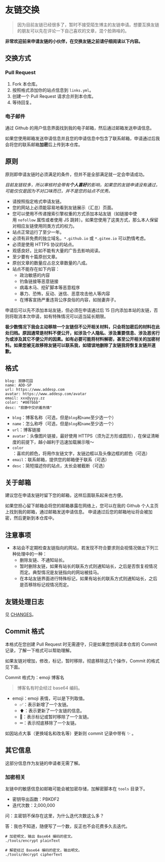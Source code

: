 # 友链交换

> 因为目前友链已经很多了，暂时不接受陌生博主的友链申请。想要互换友链的朋友可以先在评论一下自己喜欢的文章，混个脸熟啥的。

**非常欢迎前来申请友链的小伙伴，在交换友链之前请仔细阅读以下内容。**

## 交换方式

### Pull Request

1. Fork 本仓库。
2. 按照格式添加你的站点信息到 `links.yml`。
3. 创建一个 Pull Request 请求合并到本仓库。
4. 等待回复。

### 电子邮件

通过 Github 的用户信息界面找到我的电子邮箱，然后通过邮箱发送申请信息。

如果您使用邮箱发送申请信息并且您的申请信息中包含了联系邮箱，申请通过后我会将您的联系邮箱**加密**后上传到本仓库。

## 原则

原则即申请友链时必须满足的条件，但并不是全部满足就一定会申请成功。

*目前友链较多，所以审核时会带有**个人喜好**的影响，如果您的友链申请没有通过，可能仅仅是因为不对口味而已，并不是您的站点不优秀。*

* 请按照指定格式申请友链。
* 您的网站上必须能容易地看到友链展示（汇总）页面。
* 您可以使用不传递搜索引擎权重的方式添加本站友链（如链接中使用 `nofollow` 属性或者使用 JS 跳转）。如果您使用了这类方式，那么本人保留对相应友链使用同类方式的权力。
* 站点正常运行了至少一年。
* 必须有非免费的独立域名，`*.github.io` 或 `*.gitee.io` 可以酌情考虑。
* 必须是使用 HTTPS 协议的站点。
* 观感良好。比如不能有大量的广告去影响阅读。
* 至少要有十篇原创文章。
* 原创文章的数量应占总文章数量的八成。
* 站点不能存在如下内容：
  * 政治敏感的内容
  * 钓鱼链接等恶意链接
  * 病毒木马、挖矿脚本等恶意程序
  * 暴力、恐怖，反动、迷信、恶意攻击他人等内容
  * 在博客宣扬严重违背公序良俗的内容，如抛妻弃子。

申请后可以先不添加本站友链，但必须在申请通过后 15 日内添加本站的友链，否则将取消本次申请，如有特殊情况可以适当延长期限。

**极少数情况下我会主动移除一个友链但不公开相关材料，只会将加密后的材料在此处归档。原因通常是材料不便公开，如涉及个人隐私、涉及重要信息、涉及恶劣行为或涉及其它不便公开的因素。如有必要可能将材料解密，甚至公开相关的加密材料。如果您被无故移除友链可以联系我，如错误地删除了友链我将恢复友链并道歉。**

## 格式

```
blog: 寂静花园
name: ADD-SP
url: https://www.addesp.com
avatar: https://www.addesp.com/avatar
email: xxx@yyyy.zz
color: "#007bbb"
desc: "寂静中交织着热情"
```

* `blog`：博客名称（可选，但是`blog`和`name`至少选一个）
* `name`：怎么称呼（可选，但是`blog`和`name`至少选一个）
* `url`：博客链接
* `avatar`：头像图片链接，最好使用 HTTPS（须为正方形或圆形），在保证清晰度的前提下，越小越利于迅速加载展示哦～
* `color`：喜欢的颜色，将用作友链文字，友链边框以及头像边框的颜色（可选）
* `email`：联系邮箱，提供您的邮箱便于联系（可选）
* `desc`：简短描述你的站点，太长会被截断（可选）

## 关于邮箱

建议您在申请友链时留下您的邮箱，这样后面联系起来也方便。

如果您担心留下邮箱会将您的邮箱暴露在网络上，您可以在我的 Github 个人主页上找到我的邮箱，通过邮箱发送申请信息。
申请通过后您的邮箱地址将会被加密，然后更新到本仓库中。

## 注意事项

* 本站会不定期检查友链指向的网站，若发现不符合要求则会视情况做出下列三种处理中的一种：
  * 删除友链、不通知站长。
  * 暂时删除友链，如果有站长的联系方式则通知站长，之后是否恢复视情况而定。典型情况是友链指向的网站被挂马。
  * 在本站友链界面进行特殊标记，如果有站长的联系方式则通知站长，之后是否移除标记视情况而定。

## 友链处理日志

见 [CHANGES](CHANGES.md)。

## Commit 格式

本格式在您创建 Pull Request 时无需遵守，只是如果您想阅读本仓库的 Commit 记录，了解一下格式可以帮助理解。

如果友链对增加，修改，标记，暂时移除，彻底移除这几个操作，Commit 的格式见下面。

Commit 格式为：emoji 博客名

> 博客名有时会经过 base64 编码。

* emoji：emoji 表情，可以是下列取值。
  * :white_check_mark:：表示新增了一个友链。
  * :arrow_up:：表示更新了一个友链的信息。
  * :triangular_flag_on_post:：表示标记或暂时移除了一个友链。
  * :heavy_minus_sign:：表示彻底移除了一个友链。

如因站点大事（更换域名和改名等）更新则 commit 记录中带有 :sparkles: 。


## 其它信息

这部分信息作为友链的申请者无需了解。

### 加密相关

友链中的敏感信息如邮箱可能会被加密存储，加解密脚本在 `tools` 目录下。

* 密钥导出函数：PBKDF2
* 迭代次数：2,000,000

问：主密钥不保存在这里，为什么迭代次数这么多？

答：我也不知道，随便写了一个数，反正也不会花费多久去迭代。

```shell
# 加密明文，输出 Base64 编码的密文。
./tools/encrypt plainText

# 解密经过 Base64 编码的密文，输出明文。
./tools/decrypt cipherText
```
